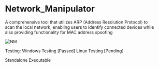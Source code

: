 # Network_Manipulator
A comprehensive tool that utilizes ARP (Address Resolution Protocol) to scan the local network, enabling users to identify connected devices while also providing functionality for MAC address spoofing

![NM](https://github.com/user-attachments/assets/914168b0-820c-445e-80c5-cd35d081c553)

Testing:
  Windows Testing [Passed]
  Linux Testing [Pending]

Standalone Executable

